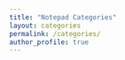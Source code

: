 ```yaml
---
title: "Notepad Categories"
layout: categories
permalink: /categories/
author_profile: true
---
```


